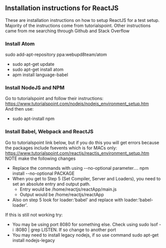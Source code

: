 ## Installation instructions for ReactJS
These are installation instructions on how to setup ReactJS for a test setup. Majority of the instructions come from tutorialspoint. 
Other instructions came from me searching through Github and Stack Overflow

### Install Atom
sudo add-apt-repository ppa:webupd8team/atom
 * sudo apt-get update
 * sudo apt-get install atom
 * apm install language-babel

### Install NodeJS and NPM
Go to tutorialspoint and follow their instructions:  
https://www.tutorialspoint.com/nodejs/nodejs_environment_setup.htm  
And then use:  
 * sudo apt-install npm  
### Install Babel, Webpack and ReactJS  
Go to tutorialspoint link below, but if you do this you will get errors because the packages include fsevents which is for MACs only:  
https://www.tutorialspoint.com/reactjs/reactjs_environment_setup.htm  
NOTE make the following changes
 * Replace the commands with using --no-optional parameter.... npm install --no-optional PACKAGE  
 * When you get to Step 5 (Set Compiler, Server and Loaders), you need to set an absolute entry and output path. 
   * Entry would be /home/reactjs/reactApp/main.js
   * Output would be /home/reactjs/reactApp
 * Also on step 5 look for loader:'babel' and replace with loader:'babel-loader'.

If this is still not working try:
 * You may be using port 8080 for something else. Check using sudo lsof -i :8080 | grep LISTEN. If so change to another port  
 * You may need to install legacy nodejs, if so use command sudo apt-get install nodejs-legacy  
